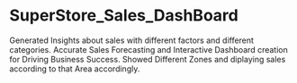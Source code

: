 # SuperStore_Sales_DashBoard
Generated Insights about sales with different factors and different categories.
Accurate Sales Forecasting and Interactive Dashboard creation for Driving Business Success.
Showed Different Zones and diplaying sales according to that Area accordingly.
